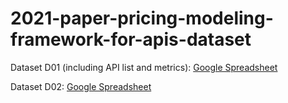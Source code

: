 # 2021-paper-pricing-modeling-framework-for-apis-dataset
Dataset D01 (including API list and metrics): [Google Spreadsheet](https://docs.google.com/spreadsheets/d/1LXYDb2JRDwu7W6RNe5I2scwqz_rMZ2xqlfU_u3BfLE4/edit?usp=sharing)

Dataset D02: [Google Spreadsheet](https://docs.google.com/spreadsheets/d/1okxMu8q2zgKcFc24FL-CKnJ4mMN0DKL5ZLM3RkEsOxY/edit?usp=sharing)
